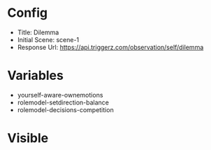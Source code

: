 # Config
 - Title: Dilemma
 - Initial Scene: scene-1
 - Response Url: https://api.triggerz.com/observation/self/dilemma

# Variables
 - yourself-aware-ownemotions
 - rolemodel-setdirection-balance
 - rolemodel-decisions-competition

# Visible
